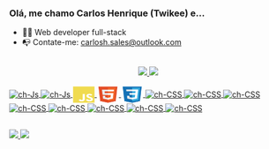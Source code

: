 ### Olá, me chamo Carlos Henrique (Twikee) e...

- 👨‍💻 Web developer full-stack
- 📭 Contate-me: carlosh.sales@outlook.com

##
<div align="center">
  <a href="https://github.com/chtwikee">
  <img height="155em" src="https://github-readme-stats.vercel.app/api?username=chtwikee&theme=midnight-purple"/>
  <img height="155em" src="https://github-readme-stats.vercel.app/api/top-langs/?username=chtwikee&layout=compact&langs_count=7&theme=midnight-purple"/>
</div>

<div style="display: inline_block"><br>
  <img align="center" alt="ch-Js" height="30" width="40" src="https://cdn.jsdelivr.net/gh/devicons/devicon/icons/godot/godot-original.svg" />
  <img align="center" alt="ch-Js" height="30" width="40" src="https://cdn.jsdelivr.net/gh/devicons/devicon/icons/git/git-plain.svg" />     
  <img align="center" alt="ch-Js" height="30" width="40" src="https://raw.githubusercontent.com/devicons/devicon/master/icons/javascript/javascript-plain.svg">
  <img align="center" alt="ch-HTML" height="30" width="40" src="https://raw.githubusercontent.com/devicons/devicon/master/icons/html5/html5-original.svg">
  <img align="center" alt="ch-CSS" height="30" width="40" src="https://raw.githubusercontent.com/devicons/devicon/master/icons/css3/css3-original.svg">
  <img align="center" alt="ch-CSS" height="30" width="40" src="https://cdn.jsdelivr.net/gh/devicons/devicon/icons/nodejs/nodejs-plain.svg" />
  <img align="center" alt="ch-CSS" height="30" width="40" src="https://cdn.jsdelivr.net/gh/devicons/devicon/icons/react/react-original.svg" />
  <img align="center" alt="ch-CSS" height="30" width="40" src="https://cdn.jsdelivr.net/gh/devicons/devicon/icons/typescript/typescript-original.svg" />        
  <img align="center" alt="ch-CSS" height="30" width="40" src="https://cdn.jsdelivr.net/gh/devicons/devicon/icons/postgresql/postgresql-plain-wordmark.svg" />
  <img align="center" alt="ch-CSS" height="30" width="40" src="https://cdn.jsdelivr.net/gh/devicons/devicon/icons/mysql/mysql-original-wordmark.svg" />
  <img align="center" alt="ch-CSS" height="30" width="40" src="https://cdn.jsdelivr.net/gh/devicons/devicon/icons/php/php-plain.svg" />
  <img align="center" alt="ch-CSS" height="30" width="40" src="https://cdn.jsdelivr.net/gh/devicons/devicon/icons/laravel/laravel-plain-wordmark.svg" />
  <img align="center" alt="ch-CSS" height="30" width="40" src="https://cdn.jsdelivr.net/gh/devicons/devicon/icons/vuejs/vuejs-original-wordmark.svg" />                 
</div>
  
##
  
  <div> 
    <a href="mailto:carlosh.sales@outlook.com"><img src="https://img.shields.io/badge/Microsoft_Outlook-0078D4?style=for-the-badge&logo=microsoft-outlook&logoColor=white" target="_blank">       </a>
    <a href="https://www.linkedin.com/in/chtwikee/" target="_blank">
      <img src="https://img.shields.io/badge/-LinkedIn-%230077B5?style=for-the-badge&logo=linkedin&logoColor=white" target="_blank">
    </a> 
  </div>
  

